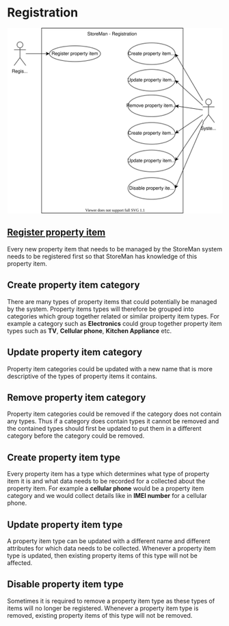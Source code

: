 # Registration
![Registration use cases](registration.drawio.svg)

## [Register property item](Register%20property%20item/README.md)
Every new property item that needs to be managed by the StoreMan system needs to be registered first so that StoreMan has knowledge of this property item.

## Create property item category
There are many types of property items that could potentially be managed by the system. Property items types will therefore be grouped into categories which group together related or similar proiperty item types. For example a category such as **Electronics** could group together property item types such as **TV**, **Cellular phone**, **Kitchen Appliance** etc.

## Update property item category
Property item categories could be updated with a new name that is more descriptive of the types of property items it contains.

## Remove property item category
Property item categories could be removed if the category does not contain any types. Thus if a category does contain types it cannot be removed and the contained types should first be updated to put them in a different category before the category could be removed.

## Create property item type
Every property item has a type which determines what type of property item it is and what data needs to be recorded for a collected about the property item. For example a **cellular phone** would be a property item category and we would collect details like in **IMEI number** for a cellular phone.

## Update property item type
A property item type can be updated with a different name and different attributes for which data needs to be collected. Whenever a property item type is updated, then existing property items of this type will not be affected.

## Disable property item type
Sometimes it is required to remove a property item type as these types of items will no longer be registered. Whenever a property item type is removed, existing property items of this type will not be removed.